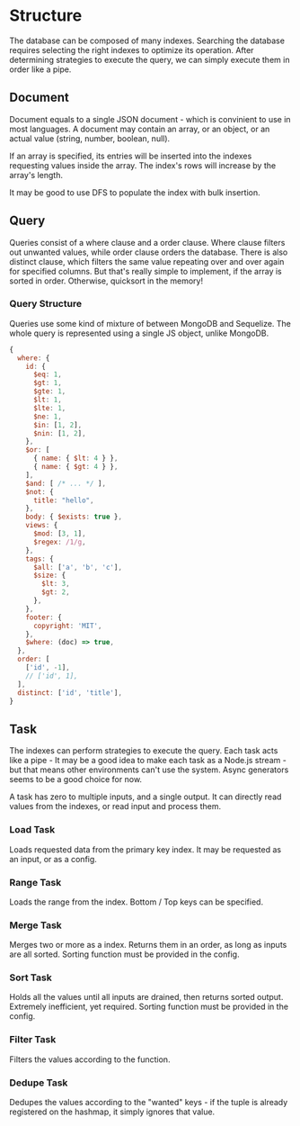 # Structure
The database can be composed of many indexes. Searching the database requires
selecting the right indexes to optimize its operation. After determining
strategies to execute the query, we can simply execute them in order like a
pipe.

## Document
Document equals to a single JSON document - which is convinient to use in most
languages. A document may contain an array, or an object, or an actual value
(string, number, boolean, null).

If an array is specified, its entries will be inserted into the indexes
requesting values inside the array. The index's rows will increase by the
array's length.

It may be good to use DFS to populate the index with bulk insertion.

## Query
Queries consist of a where clause and a order clause. Where clause filters out
unwanted values, while order clause orders the database.
There is also distinct clause, which filters the same value repeating over and
over again for specified columns. But that's really simple to implement, if the
array is sorted in order. Otherwise, quicksort in the memory!

### Query Structure
Queries use some kind of mixture of between MongoDB and Sequelize. The whole
query is represented using a single JS object, unlike MongoDB.

```js
{
  where: {
    id: {
      $eq: 1,
      $gt: 1,
      $gte: 1,
      $lt: 1,
      $lte: 1,
      $ne: 1,
      $in: [1, 2],
      $nin: [1, 2],
    },
    $or: [
      { name: { $lt: 4 } },
      { name: { $gt: 4 } },
    ],
    $and: [ /* ... */ ],
    $not: {
      title: "hello",
    },
    body: { $exists: true },
    views: {
      $mod: [3, 1],
      $regex: /1/g,
    },
    tags: {
      $all: ['a', 'b', 'c'],
      $size: {
        $lt: 3,
        $gt: 2,
      },
    },
    footer: {
      copyright: 'MIT',
    },
    $where: (doc) => true,
  },
  order: [
    ['id', -1],
    // ['id', 1],
  ],
  distinct: ['id', 'title'],
}
```

## Task
The indexes can perform strategies to execute the query. Each task
acts like a pipe - It may be a good idea to make each task as a Node.js
stream - but that means other environments can't use the system.
Async generators seems to be a good choice for now.

A task has zero to multiple inputs, and a single output. It can directly
read values from the indexes, or read input and process them.

### Load Task
Loads requested data from the primary key index. It may be requested as an
input, or as a config.

### Range Task
Loads the range from the index. Bottom / Top keys can be specified.

### Merge Task
Merges two or more as a index. Returns them in an order, as long as inputs are
all sorted. Sorting function must be provided in the config.

### Sort Task
Holds all the values until all inputs are drained, then returns sorted output.
Extremely inefficient, yet required. Sorting function must be provided in the
config.

### Filter Task
Filters the values according to the function.

### Dedupe Task
Dedupes the values according to the "wanted" keys - if the tuple is already
registered on the hashmap, it simply ignores that value.
